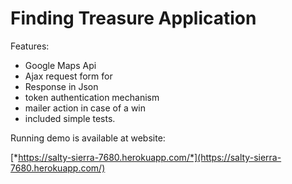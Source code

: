 # Finding Treasure Application 

Features:  
* Google Maps Api  
* Ajax request form for  
* Response in Json  
* token authentication mechanism  
* mailer action in case of a win  
* included simple tests.

Running demo is available at website:  

[*https://salty-sierra-7680.herokuapp.com/*](https://salty-sierra-7680.herokuapp.com/)

